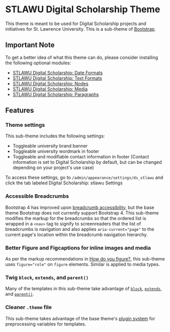 # STLAWU Digital Scholarship Theme

This theme is meant to be used for Digital Scholarship projects and initiatives
for St. Lawrence University. This is a sub-theme of
[Bootstrap](https://www.drupal.org/project/bootstrap).

## Important Note

To get a better idea of what this theme can do, please consider installing the
following optional modules:

* [STLAWU Digital Scholarship: Date Formats](https://github.com/cainaru/ds_stlawu_date_formats) 
* [STLAWU Digital Scholarship: Text Formats](https://github.com/cainaru/ds_stlawu_text_formats)
* [STLAWU Digital Scholarship: Nodes](https://github.com/cainaru/ds_stlawu_nodes)
* [STLAWU Digital Scholarship: Media](https://github.com/cainaru/ds_stlawu_media)
* [STLAWU Digital Scholarship: Paragraphs](https://github.com/cainaru/ds_stlawu_paragraphs)

## Features

### Theme settings

This sub-theme includes the following settings:

* Toggleable university brand banner 
* Toggleable university wordmark in footer
* Toggleable and modifiable contact information in footer
  (Contact information is set to Digital Scholarship by default,
  but can be changed depending on your project's use case)

To access these settings, go to `/admin/appearance/settings/ds_stlawu` and click
the tab labeled Digital Scholarship: stlawu Settings

### Accessible Breadcrumbs

Bootstrap 4 has improved upon [breadcrumb
accessibility](https://getbootstrap.com/docs/4.3/components/breadcrumb/), but
the base theme Bootstrap does not currently support Bootstrap 4. This sub-theme
modifies the markup for the breadcrumbs so that the ordered list is wrapped in a
`<nav>` tag to signify to screenreaders that the list of breadcrumbs is
navigation and also applies `aria-current="page"` to the current page's location
within the breadcrumb navigation hierarchy.

### Better Figure and Figcaptions for inline images and media

As per the markup recommendations in [How do you
figure?](https://www.scottohara.me/blog/2019/01/21/how-do-you-figure.html), this
sub-theme uses `figure="role"` on `figure` elements. Similar is applied to media
types.

### Twig `block`, `extends`, and `parent()`

Many of the templates in this sub-theme take advantage of
[`block`](https://twig.symfony.com/doc/2.x/tags/block.html),
[`extends`](https://twig.symfony.com/doc/2.x/tags/extends.html), and
[`parent()`](https://twig.symfony.com/doc/2.x/functions/parent.html).

### Cleaner `.theme` file

This sub-theme takes advantage of the base theme's [plugin
system](https://drupal-bootstrap.org/api/bootstrap/docs%21plugins%21README.md/group/plugins/8.x-3.x)
for preprocessing variables for templates.
